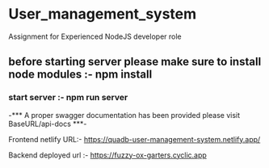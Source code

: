 # User_management_system
Assignment for Experienced NodeJS developer role
## before starting server please make sure to install node modules :- npm install 
### start server :- npm run server
-*** A proper swagger documentation has been provided please visit BaseURL/api-docs ***-

Frontend netlify URL:- https://quadb-user-management-system.netlify.app/

Backend deployed url :- https://fuzzy-ox-garters.cyclic.app